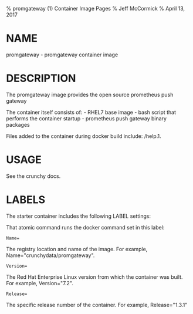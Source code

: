 % promgateway (1) Container Image Pages
% Jeff McCormick
% April 13, 2017

# NAME
promgateway \- promgateway container image

# DESCRIPTION
The promgateway image provides the open source prometheus push gateway

The container itself consists of:
    - RHEL7 base image
    - bash script that performs the container startup
    - prometheus push gateway binary packages

Files added to the container during docker build include: /help.1.

# USAGE
See the crunchy docs.


# LABELS
The starter container includes the following LABEL settings:

That atomic command runs the docker command set in this label:

`Name=`

The registry location and name of the image. For example, Name="crunchydata/promgateway".

`Version=`

The Red Hat Enterprise Linux version from which the container was built. For example, Version="7.2".

`Release=`

The specific release number of the container. For example, Release="1.3.1"


